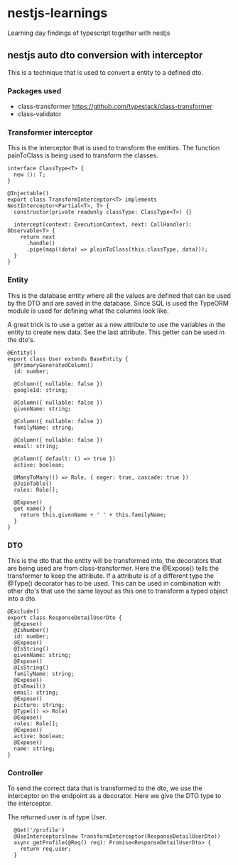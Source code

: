 # nestjs-learnings
Learning day findings of typescript together with nestjs


## nestjs auto dto conversion with interceptor
This is a technique that is used to convert a entity to a defined dto. 

### Packages used
- class-transformer https://github.com/typestack/class-transformer
- class-validator


### Transformer interceptor
This is the interceptor that is used to transform the entities. The function painToClass is being used to transform the classes. 

```
interface ClassType<T> {
  new (): T;
}

@Injectable()
export class TransformInterceptor<T> implements NestInterceptor<Partial<T>, T> {
  constructor(private readonly classType: ClassType<T>) {}

  intercept(context: ExecutionContext, next: CallHandler): Observable<T> {
    return next
      .handle()
      .pipe(map((data) => plainToClass(this.classType, data)));
  }
}
```

### Entity
This is the database entity where all the values are defined that can be used by the DTO and are saved in the database. Since SQL is used the TypeORM module is used for defining what the columns look like.

A great trick is to use a getter as a new attribute to use the variables in the entity to create new data. See the last attribute. This getter can be used in the dto's.

```
@Entity()
export class User extends BaseEntity {
  @PrimaryGeneratedColumn()
  id: number;

  @Column({ nullable: false })
  googleId: string;

  @Column({ nullable: false })
  givenName: string;

  @Column({ nullable: false })
  familyName: string;

  @Column({ nullable: false })
  email: string;

  @Column({ default: () => true })
  active: boolean;

  @ManyToMany(() => Role, { eager: true, cascade: true })
  @JoinTable()
  roles: Role[];

  @Expose()
  get name() {
    return this.givenName + ' ' + this.familyName;
  }
}
```

### DTO
This is the dto that the entity will be transformed into, the decorators that are being used are from class-transformer. Here the @Expose() tells the transformer to keep the attribute. If a attribute is of a different type the @Type() decorator has to be used. This can be used in combination with other dto's that use the same layout as this one to transform a typed object into a dto. 

```
@Exclude()
export class ResponseDetailUserDto {
  @Expose()
  @IsNumber()
  id: number;
  @Expose()
  @IsString()
  givenName: string;
  @Expose()
  @IsString()
  familyName: string;
  @Expose()
  @IsEmail()
  email: string;
  @Expose()
  picture: string;
  @Type(() => Role)
  @Expose()
  roles: Role[];
  @Expose()
  active: boolean;
  @Expose()
  name: string;
}
```

### Controller
To send the correct data that is transformed to the dto, we use the interceptor on the endpoint as a decorator. Here we give the DTO type to the interceptor. 

The returned user is of type User. 

```
  @Get('/profile')
  @UseInterceptors(new TransformInterceptor(ResponseDetailUserDto))
  async getProfile(@Req() req): Promise<ResponseDetailUserDto> {
    return req.user;
  } 
```
